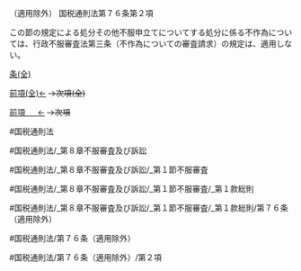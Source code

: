 （適用除外）
国税通則法第７６条第２項

この節の規定による処分その他不服申立てについてする処分に係る不作為については、行政不服審査法第三条（不作為についての審査請求）の規定は、適用しない。

[条(全)](国税通則法＿＿＿＿＿第７６条_.md)

[前項(全)←](国税通則法＿＿＿＿＿第７６条第１項_.md)  ~~→次項(全)~~

[前項 　 ←](国税通則法＿＿＿＿＿第７６条第１項.md)  ~~→次項~~



#国税通則法

#国税通則法/_第８章不服審査及び訴訟

#国税通則法/_第８章不服審査及び訴訟/_第１節不服審査

#国税通則法/_第８章不服審査及び訴訟/_第１節不服審査/_第１款総則

#国税通則法/_第８章不服審査及び訴訟/_第１節不服審査/_第１款総則/第７６条（適用除外）

#国税通則法/第７６条（適用除外）

#国税通則法/第７６条（適用除外）/第２項

